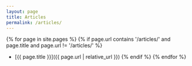 ```yaml
---
layout: page
title: Articles
permalink: /articles/
---
```


{% for page in site.pages %}
  {% if page.url contains '/articles/' and page.title and page.url != '/articles/' %}
  - [{{ page.title }}]({{ page.url | relative_url }})
  {% endif %}
{% endfor %}